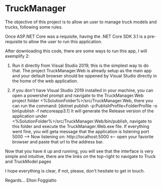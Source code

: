 # TruckManager

The objective of this project is to allow an user to manage truck models and trucks, following some rules.

Once ASP.NET Core was a requisite, having the .NET Core SDK 3.1 is a pre-requisite to allow the user to run this application.

After downloading this code, there are some ways to run this app, I will exemplify 2:
1. Run it directly from Visual Studio 2019, this is the simplest way to do that. The project TruckManager.Web is already setup as the main app and your default browser should be oppened by Visual Studio directly in the home of the web application.

2. if you don't have Visual Studio 2019 installed in your machine, you can open a powershel prompt and navigate to the TruckManager.Web project folder <%SolutionFolder%>/src/TruckManager.Web, there you can run the command: [dotnet publish -p:PublishProfile=FolderProfile -o bin\publish -f netcoreapp3.1]
It will generate the Release version of the application under <%SolutionFolder%>/src/TruckManager.Web/bin/publish, navigate to this folder and execute the TruckManager.Web.exe file. If everything went fine, you will geta message that the application is listening port 5000 --> Now listening on: http://localhost:5000 <--
open your favorite browser and paste that url to the address bar.

Now that you have it up and running, you will see that the interface is very simple and  intuitive, there are the links on the top-right to navigate to Truck and TruckModel pages


I hope everything is clear, if not, please, don't hesitate to get in touch.

Regards...
Elton Foggiatto
